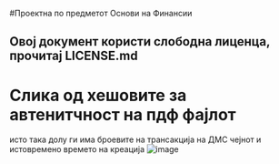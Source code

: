#Проектна по предметот Основи на Финансии
## Овој документ користи слободна лиценца, прочитај LICENSE.md
# Слика од хешовите за автенитчност на пдф фајлот
исто така долу ги има броевите на трансакција на ДМС чејнот и истовремено времето на креација
![image](https://user-images.githubusercontent.com/95682278/145076393-81f0769e-07fb-4dce-b160-1a11634ed090.png)
